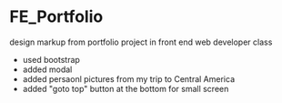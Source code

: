# FE_Portfolio
design markup from portfolio project in front end web developer class


- used bootstrap
- added modal 
- added persaonl pictures from my trip to Central America
- added "goto top" button at the bottom for small screen

